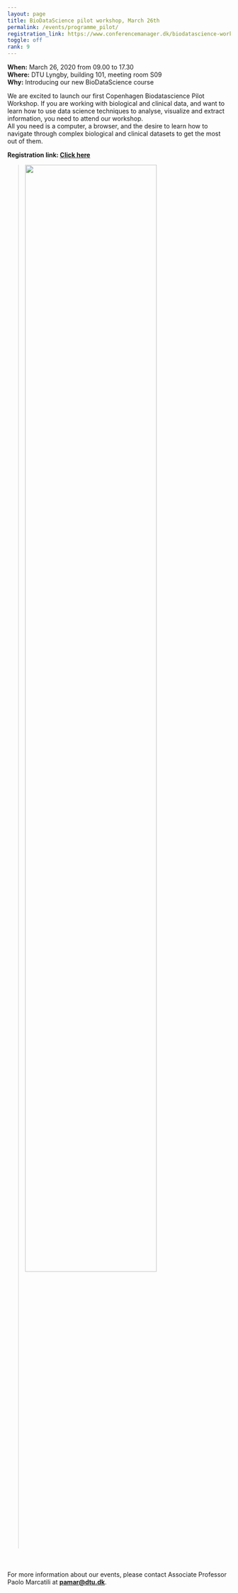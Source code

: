 ```yaml
---
layout: page
title: BioDataScience pilot workshop, March 26th
permalink: /events/programme_pilot/
registration_link: https://www.conferencemanager.dk/biodatascience-workshop
toggle: off
rank: 9
---
```


<b>When:</b> March 26, 2020  from 09.00 to 17.30
<br />
<b>Where:</b> DTU Lyngby, building 101, meeting room S09
<br />
<b>Why:</b> Introducing our new BioDataScience course
    
We are excited to launch our first Copenhagen Biodatascience Pilot Workshop. If you are working with biological and clinical data, and want to learn how to use data science techniques to analyse, visualize and extract information, you need to attend our workshop. 
<br />
All you need is a computer, a browser, and the desire to learn how to navigate through complex biological and clinical datasets to get the most out of them.

<b> Registration link:  <a href="https://www.conferencemanager.dk/biodatascience-workshop">Click here </a></b>

<blockquote>
    <p>
        
<div style="margin-bottom: 50px;">
    <img class="float-center" width="80%"  src="{{ 'schedule3.png' | prepend: site.images_dir | prepend: site.baseurl }}" />
</div>

</p>
</blockquote>


For more information about our events, please contact Associate Professor Paolo Marcatili at **pamar@dtu.dk**.



